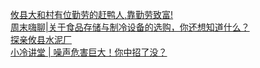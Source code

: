   
[攸县大和村有位勤劳的赶鸭人,靠勤劳致富!](http://www.dianyue.me/archives/706/dafekp4pd8epd4v0/)  
[周末嗨聊|关于食品存储与制冷设备的选购，你还想知道什么？](http://www.dianyue.me/archives/584/ftta0vwlz1qhgb0m/)  
[探亲攸县水泥厂](http://www.dianyue.me/archives/725/qjaluht2sx28ywzh/)  
[小冷讲堂 | 噪声危害巨大！你中招了没？](http://www.dianyue.me/archives/461/l0owe3r9e47jh2uk/)